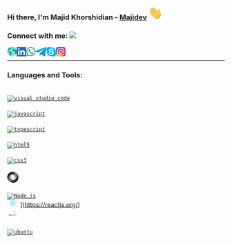 ### Hi there, I'm Majid Khorshidian - [Majidev][website] <img src="./Icons/Hi.gif" height="32" />

### Connect with me: <img src="https://media.giphy.com/media/LnQjpWaON8nhr21vNW/giphy.gif" height="32">

[<img align="left" alt="Majidev" height="22px" src="./SocialLogo/Web.png" />][website]
[<img align="left" alt="Majidev | LinkedIn" height="22px" src="./SocialLogo/LinkedIn.png" />][linkedin]
[<img align="left" alt="Majidev | Whatsapp" height="22px" src="./SocialLogo/WhatsApp.png" />][whatsapp]
[<img align="left" alt="Majidev | Telegram" height="22px" src="./SocialLogo/Telegram.png" />][telegram]
[<img align="left" alt="Majidev | Skype" height="22px" src="./SocialLogo/Skype.png" />][skype]
[<img align="left" alt="Majidev | Instagram" height="22px" src="./SocialLogo/Instagram.png" />][instagram]

<br />

---

### Languages and Tools:

[<code>
<img alt="visual studio code" width="26px" src="https://img.icons8.com/fluent/240/000000/visual-studio-code-2019.png" />
</code>](https://code.visualstudio.com/)
[<code>
<img alt="javascript" width="26px" src="https://img.icons8.com/color/240/000000/javascript.png" />
</code>](https://developer.mozilla.org/en-US/docs/Web/JavaScript)
[<code>
<img alt="typescript" width="26px" src="https://img.icons8.com/color/240/000000/typescript.png">
</code>](https://www.typescriptlang.org/)
[<code>
<img alt="html5" width="26px" src="https://img.icons8.com/color/240/000000/html-5.png">
</code>](https://developer.mozilla.org/en-US/docs/Web/HTML)
[<code>
<img alt="css3" width="26px" src="https://img.icons8.com/color/240/000000/css3.png">
</code>](https://developer.mozilla.org/en-US/docs/Web/CSS)
[<code>
<img alt="json" width="26px" src="https://raw.githubusercontent.com/github/explore/80688e429a7d4ef2fca1e82350fe8e3517d3494d/topics/json/json.png">
</code>](https://www.json.org/json-en.html)
[<code>
<img alt="Node.js" width="26px" src="https://img.icons8.com/color/240/000000/nodejs.png">
</code>](https://nodejs.org/en/)
<img alt="React" width="26px" src="./SocialLogo/react.png">
</code>](https://reactjs.org/)
[<code>
<img alt="MySQL" width="26px" src="https://raw.githubusercontent.com/github/explore/80688e429a7d4ef2fca1e82350fe8e3517d3494d/topics/mysql/mysql.png">
</code>](https://dev.mysql.com/)
[<code>
<img alt="ubuntu" width="26px" src="https://img.icons8.com/color/96/000000/ubuntu--v1.png">
</code>](https://ubuntu.com/)


[website]: http://majidev.ir
[linkedin]: https://www.linkedin.com/in/thismajid/
[gmail]: mailto:mkhorshidian72@gmail.com
[whatsapp]: https://wa.me/989375066139
[telegram]: https://telegram.me/thismajid
[skype]: https://join.skype.com/invite/zPS86gQcCkVb
[instagram]: https://www.instagram.com/this.majid
